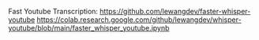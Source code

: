 Fast Youtube Transcription:
https://github.com/lewangdev/faster-whisper-youtube
https://colab.research.google.com/github/lewangdev/whisper-youtube/blob/main/faster_whisper_youtube.ipynb
